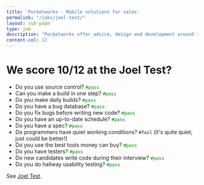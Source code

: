```yaml
---
title: 'Pocketworks - Mobile solutions for sales'
permalink: "/jobs/joel-test/"
layout: sub-page
type: job
description: "Pocketworks offer advice, design and development around the implementation of apps for business."
content-col: 12
---
```


# We score 10/12 at the Joel Test?

- Do you use source control? <code style="color: green">#pass</code>
- Can you make a build in one step? <code style="color: green">#pass</code>
- Do you make daily builds? <code style="color: green">#pass</code>
- Do you have a bug database? <code style="color: green">#pass</code>
- Do you fix bugs before writing new code? <code style="color: green">#pass</code>
- Do you have an up-to-date schedule? <code style="color: green">#pass</code>
- Do you have a spec? <code style="color: green">#pass</code>
- Do programmers have quiet working conditions? <code>#fail</code> (it's quite quiet, just could be better!)
- Do you use the best tools money can buy? <code style="color: green">#pass</code>
- Do you have testers? <code style="color: green">#pass</code>
- Do new candidates write code during their interview? <code style="color: green">#pass</code>
- Do you do hallway usability testing? <code style="color: green">#pass</code>

See [Joel Test](http://www.joelonsoftware.com/articles/fog0000000043.html).